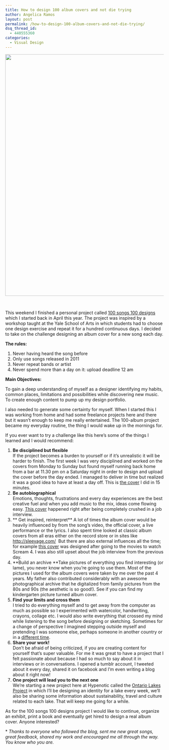 ```yaml
---
title: How to design 100 album covers and not die trying
author: Angelica Ramos
layout: post
permalink: /how-to-design-100-album-covers-and-not-die-trying/
dsq_thread_id:
  - 440555360
categories:
  - Visual Design
---
```

<a href="http://hypenotic.com/meaning-fulmarketing/7109/how-to-design-100-album-covers-and-not-die-trying/attachment/archive" rel="attachment wp-att-7120"><img class="alignleft size-full wp-image-7120" title="album archive" src="http://hypenotic.com/wordpress/wp-content/uploads/2011/10/archive.jpg" alt="" width="593" height="769" /></a>

&nbsp;

This weekend I finished a personal project called <a href="http://angelykke.tumblr.com/" target="_blank">100 songs 100 designs</a> which I started back in April this year. The project was inspired by a workshop taught at the Yale School of Arts in which students had to choose one design exercise and repeat it for a hundred continuous days. I decided to take on the challenge designing an album cover for a new song each day.

**The rules:**

1.  Never having heard the song before
2.  Only use songs released in 2011
3.  Never repeat bands or artist
4.  Never spend more than a day on it: upload deadline 12 am

**Main Objectives:**

To gain a deep understanding of myself as a designer identifying my habits, common places, limitations and possibilities while discovering new music. To create enough content to pump up my design portfolio.

I also needed to generate some certainty for myself. When I started this I was working from home and had some freelance projects here and there but it wasn’t enough to keep me really entertained. The 100-album project became my everyday routine, the thing I would wake up in the mornings for.

If you ever want to try a challenge like this here’s some of the things I learned and I would recommend:

1.  **Be disciplined but flexible**  
    If the project becomes a burden to yourself or if it&#8217;s unrealistic it will be harder to finish. The first week I was very disciplined and worked on the covers from Monday to Sunday but found myself running back home from a bar at 11.30 pm on a Saturday night in order to design and upload the cover before the day ended. I managed to deliver in time but realized it was a good idea to have at least a day off. This is <a href="http://angelykke.tumblr.com/post/4485306358/mindkilla" target="_blank">the cover</a> I did in 15 minutes.
2.  **Be autobiographical**  
    Emotions, thoughts, frustrations and every day experiences are the best creative fuel and when you add music to the mix, ideas come flowing easy. <a href="http://angelykke.tumblr.com/post/4615417615/day11" target="_blank">This cover</a> happened right after being completely crushed in a job interview.
3.  ** Get inspired, reinterpret** A lot of times the album cover would be heavily influenced by from the song’s video, the official cover, a live performance or the lyrics. I also spent time looked at classic album covers from all eras either on the record store or in sites like <http://sleevage.com/>  But there are also external influences all the time; for example <a href="http://angelykke.tumblr.com/post/4642206850/day12" target="_blank">this cover</a> was designed after going to the movies to watch Scream 4. I was also still upset about the job interview from the previous day.
4.  **Build an archive **Take pictures of everything you find interesting (or lame), you never know when you’re going to use them. Most of the pictures I used for the album covers were taken by me over the past 4 years. My father also contributed considerably with an awesome photographical archive that he digitalized from family pictures from the 80s and 90s (the aesthetic is so good!). See if you can find my kindergarten picture turned album cover.
5.  **Find your limits and cross them**  
    I tried to do everything myself and to get away from the computer as much as possible so I experimented with watercolor, handwriting, crayons, collage etc. I would also write everything that crossed my mind while listening to the song before designing or sketching. Sometimes for a change of perspective I imagined stepping outside myself and pretending I was someone else, perhaps someone in another country or in a <a href="http://angelykke.tumblr.com/post/5534889745/day37" target="_blank">different time</a>.
6.  **Share your work!**  
    Don’t be afraid of being criticized, if you are creating content for yourself that’s super valuable. For me it was great to have a project that I felt passionate about because I had so much to say about it in interviews or in conversations. I opened a tumblr account, I tweeted about it every day, shared it on facebook and I’m even writing a blog about it right now!
7.  **One project will lead you to the next one**  
    We’re starting a new project here at Hypenotic called the <a href="http://hypenotic.com/meaning-fulmarketing/7027/introducing-the-ontario-lake-project" target="_blank">Ontario Lakes Project</a> in which I’ll be designing an identity for a lake every week, we’ll also be sharing some information about sustainability, travel and culture related to each lake. That will keep me going for a while.

As for the 100 songs 100 designs project I would like to continue, organize an exhibit, print a book and eventually get hired to design a real album cover. Anyone interested?

* *Thanks to everyone who followed the blog, sent me new great songs, great feedback, shared my work and encouraged me all through the way. You know who you are.*